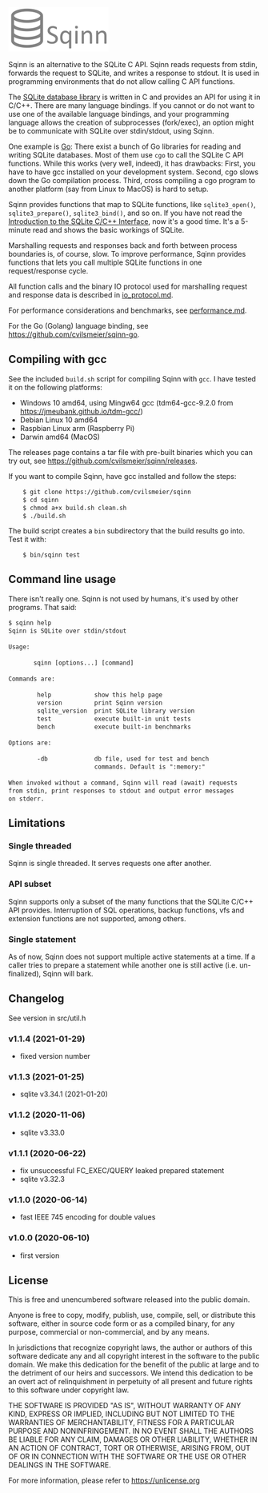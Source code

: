 
![Sqinn](logo-200.png "Sqinn")

Sqinn is an alternative to the SQLite C API. Sqinn reads requests from stdin,
forwards the request to SQLite, and writes a response to stdout. It is used in
programming environments that do not allow calling C API functions.

The [SQLite database library](https://www.sqlite.org) is written in C and
provides an API for using it in C/C++. There are many language bindings. If you
cannot or do not want to use one of the available language bindings, and your
programming language allows the creation of subprocesses (fork/exec), an option
might be to communicate with SQLite over stdin/stdout, using Sqinn.

One example is [Go](https://golang.org): There exist a bunch of Go libraries
for reading and writing SQLite databases. Most of them use `cgo` to call the
SQLite C API functions. While this works (very well, indeed), it has drawbacks:
First, you have to have gcc installed on your development system. Second, cgo
slows down the Go compilation process. Third, cross compiling a cgo program to
another platform (say from Linux to MacOS) is hard to setup.

Sqinn provides functions that map to SQLite functions, like `sqlite3_open()`,
`sqlite3_prepare()`, `sqlite3_bind()`, and so on. If you have not read the
[Introduction to the SQLite C/C++
Interface](https://www.sqlite.org/cintro.html), now it's a good time. It's a
5-minute read and shows the basic workings of SQLite.

Marshalling requests and responses back and forth between process boundaries
is, of course, slow. To improve performance, Sqinn provides functions that lets
you call multiple SQLite functions in one request/response cycle.

All function calls and the binary IO protocol used for marshalling request and
response data is described in [io\_protocol.md](io_protocol.md).

For performance considerations and benchmarks, see
[performance.md](performance.md).

For the Go (Golang) language binding, see
<https://github.com/cvilsmeier/sqinn-go>.


Compiling with gcc
-------------------------------------------------------------------------------

See the included `build.sh` script for compiling Sqinn with `gcc`. I have
tested it on the following platforms:

- Windows 10 amd64, using Mingw64 gcc (tdm64-gcc-9.2.0 from https://jmeubank.github.io/tdm-gcc/)
- Debian Linux 10 amd64
- Raspbian Linux arm (Raspberry Pi)
- Darwin amd64 (MacOS)

The releases page contains a tar file with pre-built binaries which you can
try out, see <https://github.com/cvilsmeier/sqinn/releases>.

If you want to compile Sqinn, have gcc installed and follow the steps:

        $ git clone https://github.com/cvilsmeier/sqinn
        $ cd sqinn
        $ chmod a+x build.sh clean.sh
        $ ./build.sh

The build script creates a `bin` subdirectory that the build results go into.
Test it with:

        $ bin/sqinn test


Command line usage
-------------------------------------------------------------------------------

There isn't really one. Sqinn is not used by humans, it's used by other
programs. That said:

    $ sqinn help
    Sqinn is SQLite over stdin/stdout

    Usage:

           sqinn [options...] [command]

    Commands are:

            help            show this help page
            version         print Sqinn version
            sqlite_version  print SQLite library version
            test            execute built-in unit tests
            bench           execute built-in benchmarks

    Options are:

            -db             db file, used for test and bench
                            commands. Default is ":memory:"

    When invoked without a command, Sqinn will read (await) requests
    from stdin, print responses to stdout and output error messages
    on stderr.


Limitations
-------------------------------------------------------------------------------

### Single threaded

Sqinn is single threaded. It serves requests one after another.


### API subset

Sqinn supports only a subset of the many functions that the SQLite C/C++ API
provides. Interruption of SQL operations, backup functions, vfs and
extension functions are not supported, among others.


### Single statement

As of now, Sqinn does not support multiple active statements at a
time. If a caller tries to prepare a statement while another one is still
active (i.e. un-finalized), Sqinn will bark.


Changelog
-------------------------------------------------------------------------------

See version in src/util.h


### v1.1.4 (2021-01-29)

- fixed version number


### v1.1.3 (2021-01-25)

- sqlite v3.34.1 (2021-01-20)


### v1.1.2 (2020-11-06)

- sqlite v3.33.0


### v1.1.1 (2020-06-22)

- fix unsuccessful FC_EXEC/QUERY leaked prepared statement
- sqlite v3.32.3


### v1.1.0 (2020-06-14)

- fast IEEE 745 encoding for double values


### v1.0.0 (2020-06-10)

- first version


License
-------------------------------------------------------------------------------

This is free and unencumbered software released into the public domain.

Anyone is free to copy, modify, publish, use, compile, sell, or
distribute this software, either in source code form or as a compiled
binary, for any purpose, commercial or non-commercial, and by any
means.

In jurisdictions that recognize copyright laws, the author or authors
of this software dedicate any and all copyright interest in the
software to the public domain. We make this dedication for the benefit
of the public at large and to the detriment of our heirs and
successors. We intend this dedication to be an overt act of
relinquishment in perpetuity of all present and future rights to this
software under copyright law.

THE SOFTWARE IS PROVIDED "AS IS", WITHOUT WARRANTY OF ANY KIND,
EXPRESS OR IMPLIED, INCLUDING BUT NOT LIMITED TO THE WARRANTIES OF
MERCHANTABILITY, FITNESS FOR A PARTICULAR PURPOSE AND NONINFRINGEMENT.
IN NO EVENT SHALL THE AUTHORS BE LIABLE FOR ANY CLAIM, DAMAGES OR
OTHER LIABILITY, WHETHER IN AN ACTION OF CONTRACT, TORT OR OTHERWISE,
ARISING FROM, OUT OF OR IN CONNECTION WITH THE SOFTWARE OR THE USE OR
OTHER DEALINGS IN THE SOFTWARE.

For more information, please refer to <https://unlicense.org>

